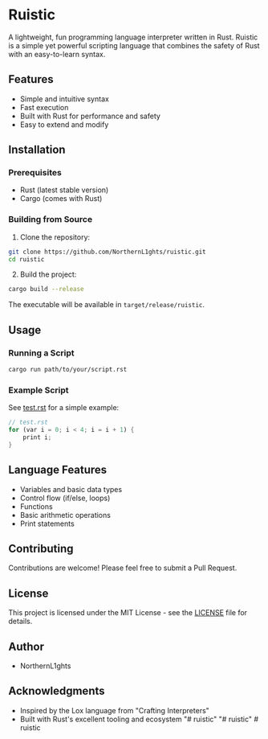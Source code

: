 # Ruistic

A lightweight, fun programming language interpreter written in Rust. Ruistic is a simple yet powerful scripting language that combines the safety of Rust with an easy-to-learn syntax.

## Features

- Simple and intuitive syntax
- Fast execution
- Built with Rust for performance and safety
- Easy to extend and modify

## Installation

### Prerequisites

- Rust (latest stable version)
- Cargo (comes with Rust)

### Building from Source

1. Clone the repository:
```bash
git clone https://github.com/NorthernL1ghts/ruistic.git
cd ruistic
```

2. Build the project:
```bash
cargo build --release
```

The executable will be available in `target/release/ruistic`.

## Usage

### Running a Script

```bash
cargo run path/to/your/script.rst
```

### Example Script

See [test.rst](ruistic/test.rst) for a simple example:

```rust
// test.rst
for (var i = 0; i < 4; i = i + 1) {
    print i;
}
```

## Language Features

- Variables and basic data types
- Control flow (if/else, loops)
- Functions
- Basic arithmetic operations
- Print statements

## Contributing

Contributions are welcome! Please feel free to submit a Pull Request.

## License

This project is licensed under the MIT License - see the [LICENSE](LICENSE) file for details.

## Author

- NorthernL1ghts

## Acknowledgments

- Inspired by the Lox language from "Crafting Interpreters"
- Built with Rust's excellent tooling and ecosystem "# ruistic" 
"# ruistic" 
#   r u i s t i c  
 